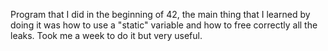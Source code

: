 Program that I did in the beginning of 42, the main thing that I learned by doing it was how to use a "static" variable and how to free correctly all the leaks.
Took me a week to do it but very useful.
